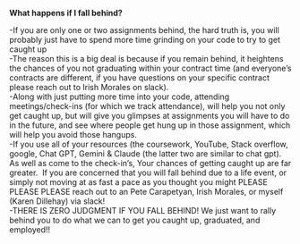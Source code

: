 **What happens if I fall behind?**

-If you are only one or two assignments behind, the hard truth is, you will probably just have to spend more time grinding on your code to try to get caught up\
-The reason this is a big deal is because if you remain behind, it heightens the chances of you not graduating within your contract time (and everyone’s contracts are different, if you have questions on your specific contract please reach out to Irish Morales on slack). \
-Along with just putting more time into your code, attending meetings/check-ins (for which we track attendance), will help you not only get caught up, but will give you glimpses at assignments you will have to do in the future, and see where people get hung up in those assignment, which will help you avoid those hangups.\
-If you use all of your resources (the coursework, YouTube, Stack overflow, google, Chat GPT, Gemini & Claude (the latter two are similar to chat gpt). As well as come to the check-in’s, Your chances of getting caught up are far greater.  If you are concerned that you will fall behind due to a life event, or simply not moving at as fast a pace as you thought you might PLEASE PLEASE PLEASE reach out to an Pete Carapetyan, Irish Morales, or myself (Karen Dillehay) via slack!\
-THERE IS ZERO JUDGMENT IF YOU FALL BEHIND! We just want to rally behind you to do what we can to get you caught up, graduated, and employed!! 
